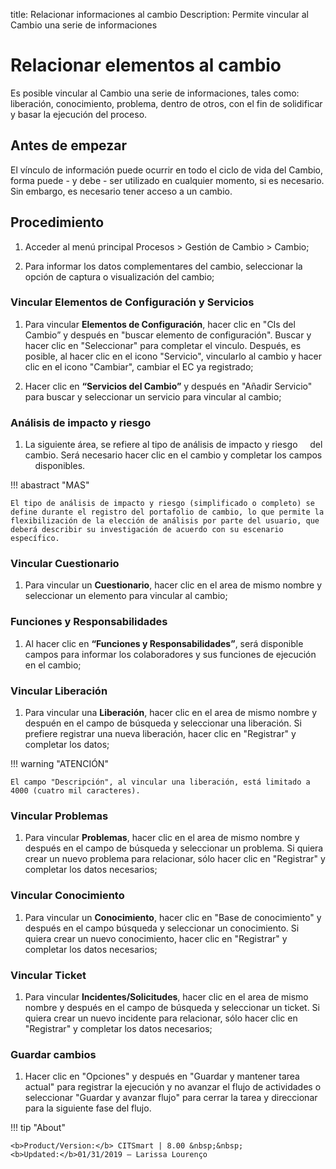 title: Relacionar informaciones al cambio
Description: Permite vincular al Cambio una serie de informaciones

# Relacionar elementos al cambio

Es posible vincular al Cambio una serie de informaciones, tales como: liberación, conocimiento, problema, dentro de otros, con el fin de solidificar y basar la ejecución del proceso.  

## Antes de empezar

El vínculo de información puede ocurrir en todo el ciclo de vida del Cambio,
forma puede - y debe - ser utilizado en cualquier momento, si es necesario. Sin
embargo, es necesario tener acceso a un cambio.

## Procedimiento

1.  Acceder al menú principal Procesos \>
    Gestión de Cambio \> Cambio;

2.  Para informar los datos complementares del cambio, seleccionar la opción de captura
    o visualización del cambio;

### Vincular Elementos de Configuración y Servicios

1.  Para vincular **Elementos de Configuración**, hacer clic en "CIs del Cambio” y
    después en "buscar elemento de configuración". Buscar y hacer clic en "Seleccionar"
    para completar el vinculo. Después, es posible, al hacer clic en el icono "Servicio",
    vincularlo al cambio y hacer clic en el icono "Cambiar", cambiar el EC ya registrado;

2.  Hacer clic en **“Servicios del Cambio”** y después en "Añadir Servicio" para buscar
    y seleccionar un servicio para vincular al cambio;

### Análisis de impacto y riesgo

1.  La siguiente área, se refiere al tipo de análisis de impacto y riesgo
    del cambio. Será necesario hacer clic en el cambio y completar los campos
    disponibles.

!!! abastract "MAS"

    El tipo de análisis de impacto y riesgo (simplificado o completo) se define durante el registro del portafolio de cambio, lo que permite la flexibilización de la elección de análisis por parte del usuario, que deberá describir su investigación de acuerdo con su escenario específico.

### Vincular Cuestionario

1.  Para vincular un **Cuestionario**, hacer clic en el area de mismo nombre y seleccionar un
    elemento para vincular al cambio;

### Funciones y Responsabilidades

1.  Al hacer clic en **“Funciones y Responsabilidades”**, será disponible campos para informar
    los colaboradores y sus funciones de ejecución en el cambio;

### Vincular Liberación

1.  Para vincular una **Liberación**, hacer clic en el area de mismo nombre y despuén en
    el campo de búsqueda y seleccionar una liberación. Si prefiere registrar una nueva
    liberación, hacer clic en "Registrar" y completar los datos;

!!! warning "ATENCIÓN"

    El campo "Descripción", al vincular una liberación, está limitado a 4000 (cuatro mil caracteres).

### Vincular Problemas

1.  Para vincular **Problemas**, hacer clic en el area de mismo nombre y después en
    el campo de búsqueda y seleccionar un problema. Si quiera crear un nuevo problema
    para relacionar, sólo hacer clic en "Registrar" y completar los datos necesarios;

### Vincular Conocimiento

1. Para vincular un **Conocimiento**, hacer clic en "Base de conocimiento" y después en
    el campo búsqueda y seleccionar un conocimiento. Si quiera crear un nuevo conocimiento,
    hacer clic en "Registrar" y completar los datos necesarios;

### Vincular Ticket

1. Para vincular **Incidentes/Solicitudes**, hacer clic en el area de mismo nombre y después
    en el campo de búsqueda y seleccionar un ticket. Si quiera crear un nuevo incidente para
    relacionar, sólo hacer clic en "Registrar" y completar los datos necesarios;

### Guardar cambios

1. Hacer clic en "Opciones" y después en "Guardar y mantener tarea actual" para registrar la
    ejecución y no avanzar el flujo de actividades o seleccionar "Guardar y avanzar flujo" para
    cerrar la tarea y direccionar para la siguiente fase del flujo.

!!! tip "About"

    <b>Product/Version:</b> CITSmart | 8.00 &nbsp;&nbsp;
    <b>Updated:</b>01/31/2019 – Larissa Lourenço
